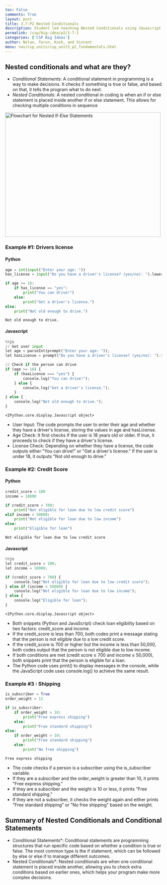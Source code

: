 ```yaml
---
toc: False
comments: True
layout: post
title: 3.7-P2 Nested Conditionals
description: Student led teaching Nested Conditionals using Javascript and Python
permalink: /csp/big-idea/p2/3-7-1
categories: ['CSP Big Ideas']
author: Nolan, Tarun, Kush, and Vincent
menu: nav/csp_units/csp_unit3_p2_fundamentals.html
---
```


## Nested conditionals and what are they? 
- *Conditional Statements*: A conditional statement in programming is a way to make decisions. It checks if something is true or false, and based on that, it tells the program what to do next.
- *Nested Conditionals*: A nested conditional in coding is when an if or else statement is placed inside another if or else statement. This allows for checking multiple conditions in sequence

<img src="https://scaler.com/topics/images/flowchart-for-nested-if-else-statements" alt="Flowchart for Nested If-Else Statements" width="500" height="400">


### Example #1: Drivers license

#### Python


```python
age = int(input("Enter your age: "))
has_license = input("Do you have a driver's license? (yes/no): ").lower()

if age >= 16:
    if has_license == "yes":
        print("You can drive!")
    else:
        print("Get a driver's license.")
else:
    print("Not old enough to drive.")
```

    Not old enough to drive.


#### Javascript


```python
%%js
// Get user input
let age = parseInt(prompt("Enter your age: "));
let hasLicense = prompt("Do you have a driver's license? (yes/no): ").toLowerCase();

// Check if the person can drive
if (age >= 16) {
    if (hasLicense === "yes") {
        console.log("You can drive!");
    } else {
        console.log("Get a driver's license.");
    }
} else {
    console.log("Not old enough to drive.");
}
```


    <IPython.core.display.Javascript object>


- User Input: The code prompts the user to enter their age and whether they have a driver's license, storing the values in age and hasLicense.
- Age Check: It first checks if the user is 18 years old or older. If true, it proceeds to check if they have a driver's license.
- License Check: Depending on whether they have a license, the code outputs either "You can drive!" or "Get a driver's license." If the user is under 18, it outputs "Not old enough to drive."

### Example #2: Credit Score

#### Python


```python
credit_score = 100
income = 10000

if credit_score < 700:
    print("Not eligible for loan due to low credit score")
elif income < 50000:
    print("Not eligible for loan due to low income")
else:
    print("Eligible for loan")
```

    Not eligible for loan due to low credit score


#### Javascript


```python
%%js
let credit_score = 100;
let income = 10000;

if (credit_score < 700) {
    console.log("Not eligible for loan due to low credit score");
} else if (income < 50000) {
    console.log("Not eligible for loan due to low income");
} else {
    console.log("Eligible for loan");
}
```


    <IPython.core.display.Javascript object>


- Both snippets (Python and JavaScript) check loan eligibility based on two factors: credit_score and income.
- If the credit_score is less than 700, both codes print a message stating that the person is not eligible due to a low credit score.
- If the credit_score is 700 or higher but the income is less than 50,000, both codes output that the person is not eligible due to low income.
- If both conditions are met (credit score ≥ 700 and income ≥ 50,000), both snippets print that the person is eligible for a loan.
- The Python code uses print() to display messages in the console, while the JavaScript code uses console.log() to achieve the same result.

### Example #3 : Shipping


```python
is_subscriber = True
order_weight = 12

if is_subscriber:
    if order_weight > 10:
        print("Free express shipping")
    else:
        print("Free standard shipping")
else:
    if order_weight > 10:
        print("Free standard shipping")
    else:
        print("No free shipping")

```

    Free express shipping


- The code checks if a person is a subscriber using the is_subscriber variable.
- If they are a subscriber and the order_weight is greater than 10, it prints "Free express shipping."
- If they are a subscriber and the weight is 10 or less, it prints "Free standard shipping."
- If they are not a subscriber, it checks the weight again and either prints "Free standard shipping" or "No free shipping" based on the weight.

## Summary of Nested Conditionals and Conditional Statements

- Conditional Statements*: Conditional statements are programming structures that run specific code based on whether a condition is true or false. The most common type is the if statement, which can be followed by else or else if to manage different outcomes.
- Nested Conditionals*: Nested conditionals are when one conditional statement is placed inside another, allowing you to check extra conditions based on earlier ones, which helps your program make more complex decisions.
